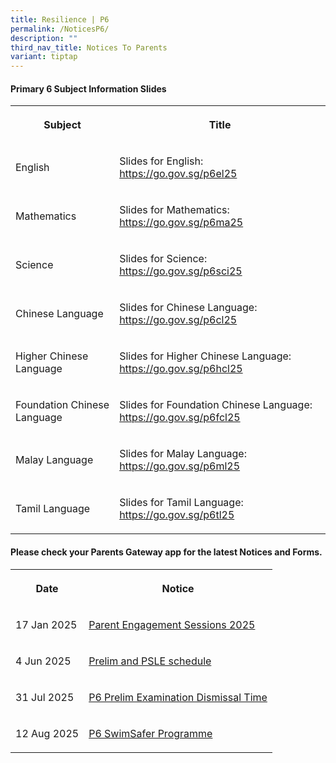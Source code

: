 ```yaml
---
title: Resilience | P6
permalink: /NoticesP6/
description: ""
third_nav_title: Notices To Parents
variant: tiptap
---
```

<h4>Primary 6 Subject Information Slides</h4>
<table style="minWidth: 50px">
<colgroup>
<col>
<col>
</colgroup>
<tbody>
<tr>
<th rowspan="1" colspan="1">
<p>Subject</p>
</th>
<th rowspan="1" colspan="1">
<p>Title</p>
</th>
</tr>
<tr>
<td rowspan="1" colspan="1">
<p>English</p>
</td>
<td rowspan="1" colspan="1">
<p>Slides for English: <a href="https://go.gov.sg/p6el25" rel="noopener nofollow" target="_blank">https://go.gov.sg/p6el25</a>
</p>
</td>
</tr>
<tr>
<td rowspan="1" colspan="1">
<p>Mathematics</p>
</td>
<td rowspan="1" colspan="1">
<p>Slides for Mathematics: <a href="https://go.gov.sg/p6ma25" rel="noopener nofollow" target="_blank">https://go.gov.sg/p6ma25</a>
</p>
</td>
</tr>
<tr>
<td rowspan="1" colspan="1">
<p>Science</p>
</td>
<td rowspan="1" colspan="1">
<p>Slides for Science: <a href="https://go.gov.sg/p6sci25" rel="noopener nofollow" target="_blank">https://go.gov.sg/p6sci25</a>
</p>
</td>
</tr>
<tr>
<td rowspan="1" colspan="1">
<p>Chinese Language</p>
</td>
<td rowspan="1" colspan="1">
<p>Slides for Chinese Language: <a href="https://go.gov.sg/p6cl25" rel="noopener nofollow" target="_blank">https://go.gov.sg/p6cl25</a>
</p>
</td>
</tr>
<tr>
<td rowspan="1" colspan="1">
<p>Higher Chinese Language</p>
</td>
<td rowspan="1" colspan="1">
<p>Slides for Higher Chinese Language: <a href="https://go.gov.sg/p6hcl25" rel="noopener nofollow" target="_blank">https://go.gov.sg/p6hcl25</a>
</p>
</td>
</tr>
<tr>
<td rowspan="1" colspan="1">
<p>Foundation Chinese Language</p>
</td>
<td rowspan="1" colspan="1">
<p>Slides for Foundation Chinese Language: <a href="https://go.gov.sg/p6fcl25" rel="noopener nofollow" target="_blank">https://go.gov.sg/p6fcl25</a>
</p>
</td>
</tr>
<tr>
<td rowspan="1" colspan="1">
<p>Malay Language</p>
</td>
<td rowspan="1" colspan="1">
<p>Slides for Malay Language: <a href="https://go.gov.sg/p6ml25" rel="noopener nofollow" target="_blank">https://go.gov.sg/p6ml25</a>
</p>
</td>
</tr>
<tr>
<td rowspan="1" colspan="1">
<p>Tamil Language</p>
</td>
<td rowspan="1" colspan="1">
<p>Slides for Tamil Language: <a href="https://go.gov.sg/p6tl25" rel="noopener nofollow" target="_blank">https://go.gov.sg/p6tl25</a>
</p>
</td>
</tr>
</tbody>
</table>
<p></p>
<h4>Please check your <strong>Parents Gateway</strong> app for the latest Notices and Forms.</h4>
<table style="minWidth: 50px">
<colgroup>
<col>
<col>
</colgroup>
<tbody>
<tr>
<th rowspan="1" colspan="1">
<p>Date</p>
</th>
<th rowspan="1" colspan="1">
<p>Notice</p>
</th>
</tr>
<tr>
<td rowspan="1" colspan="1">
<p>17 Jan 2025</p>
</td>
<td rowspan="1" colspan="1">
<p><a href="/files/Letter to parents/Term 1/026_Letter_to_Parents___Parent_Engagement_Sessions_2025.pdf" rel="noopener nofollow" target="_blank">Parent Engagement Sessions 2025</a>
</p>
</td>
</tr>
<tr>
<td rowspan="1" colspan="1">
<p>4 Jun 2025</p>
</td>
<td rowspan="1" colspan="1">
<p><a href="/files/Letter to parents/Term 2/058_P6_Prelim_and_PSLE_Schedule.pdf" rel="noopener nofollow" target="_blank">Prelim and PSLE schedule</a>
</p>
</td>
</tr>
<tr>
<td rowspan="1" colspan="1">
<p>31 Jul 2025</p>
</td>
<td rowspan="1" colspan="1">
<p><a href="/files/Letter to parents/Term 3/066_P6_Prelim_Exam_Dismissal_Timing.pdf" rel="noopener nofollow" target="_blank">P6 Prelim Examination Dismissal Time</a>
</p>
</td>
</tr>
<tr>
<td rowspan="1" colspan="1">
<p>12 Aug 2025</p>
</td>
<td rowspan="1" colspan="1">
<p><a href="/files/Letter to parents/Term 3/072_P6_Swimming.pdf" rel="noopener nofollow" target="_blank">P6 SwimSafer Programme</a>
</p>
</td>
</tr>
</tbody>
</table>
<p></p>
<p></p>